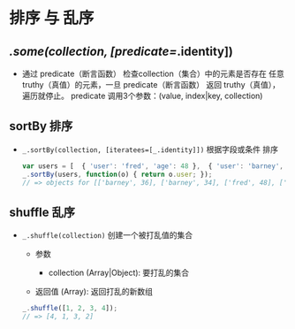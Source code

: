 # 排序 与 乱序

## _.some(collection, [predicate=_.identity])

+ 通过 predicate（断言函数） 检查collection（集合）中的元素是否存在 任意 truthy（真值）的元素，一旦 predicate（断言函数） 返回 truthy（真值），遍历就停止。 predicate 调用3个参数：(value, index|key, collection)

## sortBy 排序

+ `_.sortBy(collection, [iteratees=[_.identity]])` 根据字段或条件 排序

  ```js
  var users = [  { 'user': 'fred', 'age': 48 },  { 'user': 'barney', 'age': 36 },  { 'user': 'fred', 'age': 40 },  { 'user': 'barney', 'age': 34 }  ];
  _.sortBy(users, function(o) { return o.user; });
  // => objects for [['barney', 36], ['barney', 34], ['fred', 48], ['fred', 40]]    _.sortBy(users, ['user', 'age']);  // => objects for [['barney', 34], ['barney', 36], ['fred', 40], ['fred', 48]]    _.sortBy(users, 'user', function(o) {  return Math.floor(o.age / 10);  });  // => objects for [['barney', 36], ['barney', 34], ['fred', 48], ['fred', 40]]
  ```

## shuffle 乱序

+ `_.shuffle(collection)` 创建一个被打乱值的集合

  + 参数

    + collection (Array|Object): 要打乱的集合

  + 返回值 (Array): 返回打乱的新数组

  ```js
  _.shuffle([1, 2, 3, 4]);
  // => [4, 1, 3, 2]
  ```
